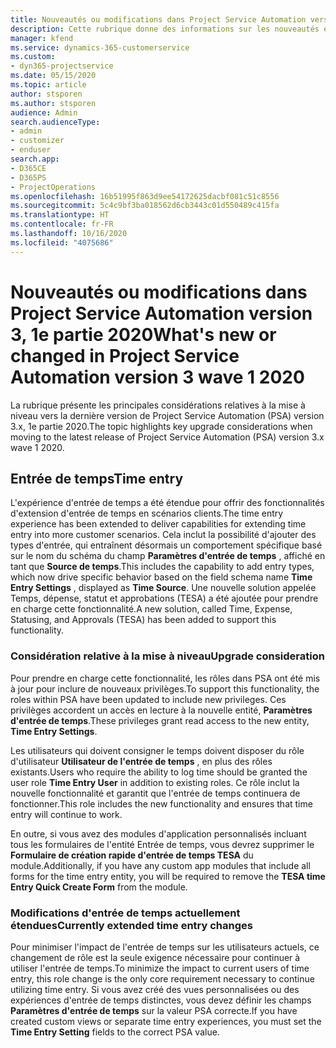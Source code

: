```yaml
---
title: Nouveautés ou modifications dans Project Service Automation version 3.x, 1e partie 2020
description: Cette rubrique donne des informations sur les nouveautés et les modifications dans Project Service Automation version 3, 1e partie 2020.
manager: kfend
ms.service: dynamics-365-customerservice
ms.custom:
- dyn365-projectservice
ms.date: 05/15/2020
ms.topic: article
author: stsporen
ms.author: stsporen
audience: Admin
search.audienceType:
- admin
- customizer
- enduser
search.app:
- D365CE
- D365PS
- ProjectOperations
ms.openlocfilehash: 16b51995f863d9ee54172625dacbf081c51c8556
ms.sourcegitcommit: 5c4c9bf3ba018562d6cb3443c01d550489c415fa
ms.translationtype: HT
ms.contentlocale: fr-FR
ms.lasthandoff: 10/16/2020
ms.locfileid: "4075686"
---
```

# <a name="whats-new-or-changed-in-project-service-automation-version-3-wave-1-2020"></a><span data-ttu-id="28ab7-103">Nouveautés ou modifications dans Project Service Automation version 3, 1e partie 2020</span><span class="sxs-lookup"><span data-stu-id="28ab7-103">What's new or changed in Project Service Automation version 3 wave 1 2020</span></span>
<span data-ttu-id="28ab7-104">La rubrique présente les principales considérations relatives à la mise à niveau vers la dernière version de Project Service Automation (PSA) version 3.x, 1e partie 2020.</span><span class="sxs-lookup"><span data-stu-id="28ab7-104">The topic highlights key upgrade considerations when moving to the latest release of Project Service Automation (PSA) version 3.x wave 1 2020.</span></span>

## <a name="time-entry"></a><span data-ttu-id="28ab7-105">Entrée de temps</span><span class="sxs-lookup"><span data-stu-id="28ab7-105">Time entry</span></span>
<span data-ttu-id="28ab7-106">L'expérience d'entrée de temps a été étendue pour offrir des fonctionnalités d'extension d'entrée de temps en scénarios clients.</span><span class="sxs-lookup"><span data-stu-id="28ab7-106">The time entry experience has been extended to deliver capabilities for extending time entry into more customer scenarios.</span></span> <span data-ttu-id="28ab7-107">Cela inclut la possibilité d'ajouter des types d'entrée, qui entraînent désormais un comportement spécifique basé sur le nom du schéma du champ **Paramètres d'entrée de temps** , affiché en tant que **Source de temps**.</span><span class="sxs-lookup"><span data-stu-id="28ab7-107">This includes the capability to add entry types, which now drive specific behavior based on the field schema name **Time Entry Settings** , displayed as **Time Source**.</span></span> <span data-ttu-id="28ab7-108">Une nouvelle solution appelée Temps, dépense, statut et approbations (TESA) a été ajoutée pour prendre en charge cette fonctionnalité.</span><span class="sxs-lookup"><span data-stu-id="28ab7-108">A new solution, called Time, Expense, Statusing, and Approvals (TESA) has been added to support this functionality.</span></span>

### <a name="upgrade-consideration"></a><span data-ttu-id="28ab7-109">Considération relative à la mise à niveau</span><span class="sxs-lookup"><span data-stu-id="28ab7-109">Upgrade consideration</span></span>
<span data-ttu-id="28ab7-110">Pour prendre en charge cette fonctionnalité, les rôles dans PSA ont été mis à jour pour inclure de nouveaux privilèges.</span><span class="sxs-lookup"><span data-stu-id="28ab7-110">To support this functionality, the roles within PSA have been updated to include new privileges.</span></span> <span data-ttu-id="28ab7-111">Ces privilèges accordent un accès en lecture à la nouvelle entité, **Paramètres d'entrée de temps**.</span><span class="sxs-lookup"><span data-stu-id="28ab7-111">These privileges grant read access to the new entity, **Time Entry Settings**.</span></span>

<span data-ttu-id="28ab7-112">Les utilisateurs qui doivent consigner le temps doivent disposer du rôle d'utilisateur **Utilisateur de l'entrée de temps** , en plus des rôles existants.</span><span class="sxs-lookup"><span data-stu-id="28ab7-112">Users who require the ability to log time should be granted the user role **Time Entry User** in addition to existing roles.</span></span> <span data-ttu-id="28ab7-113">Ce rôle inclut la nouvelle fonctionnalité et garantit que l'entrée de temps continuera de fonctionner.</span><span class="sxs-lookup"><span data-stu-id="28ab7-113">This role includes the new functionality and ensures that time entry will continue to work.</span></span>

<span data-ttu-id="28ab7-114">En outre, si vous avez des modules d'application personnalisés incluant tous les formulaires de l'entité Entrée de temps, vous devrez supprimer le **Formulaire de création rapide d'entrée de temps TESA** du module.</span><span class="sxs-lookup"><span data-stu-id="28ab7-114">Additionally, if you have any custom app modules that include all forms for the time entry entity, you will be required to remove the **TESA time Entry Quick Create Form** from the module.</span></span>

### <a name="currently-extended-time-entry-changes"></a><span data-ttu-id="28ab7-115">Modifications d'entrée de temps actuellement étendues</span><span class="sxs-lookup"><span data-stu-id="28ab7-115">Currently extended time entry changes</span></span>
<span data-ttu-id="28ab7-116">Pour minimiser l'impact de l'entrée de temps sur les utilisateurs actuels, ce changement de rôle est la seule exigence nécessaire pour continuer à utiliser l'entrée de temps.</span><span class="sxs-lookup"><span data-stu-id="28ab7-116">To minimize the impact to current users of time entry, this role change is the only core requirement necessary to continue utilizing time entry.</span></span> <span data-ttu-id="28ab7-117">Si vous avez créé des vues personnalisées ou des expériences d'entrée de temps distinctes, vous devez définir les champs **Paramètres d'entrée de temps** sur la valeur PSA correcte.</span><span class="sxs-lookup"><span data-stu-id="28ab7-117">If you have created custom views or separate time entry experiences, you must set the **Time Entry Setting** fields to the correct PSA value.</span></span>
